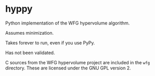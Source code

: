 hyppy
==========

Python implementation of the WFG hypervolume algorithm.

Assumes minimization.

Takes forever to run, even if you use PyPy.

Has not been validated.


C sources from the WFG hypervolume project are included in the `wfg` directory.  These are licensed under the GNU GPL version 2.
